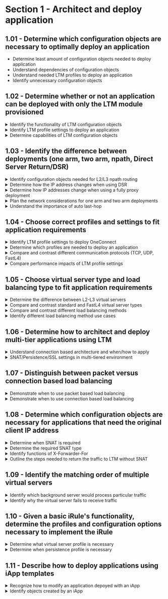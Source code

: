 # Section 1 - Architect and deploy application

## 1.01 - Determine which configuration objects are necessary to optimally deploy an application

- Determine least amount of configuration objects needed to deploy application  
- Understand dependencies of configuration objects
- Understand needed LTM profiles to deploy an application
- Identify unnecessary configuration objects

## 1.02 - Determine whether or not an application can be deployed with only the LTM module provisioned

<details><summary>Identify the functionality of LTM configuration objects</summary>
</details>
<details><summary>Identify LTM profile settings to deploy an application</summary>
</details>
<details><summary>Determine capabilities of LTM configuration objects</summary>
</details>

## 1.03 - Identify the difference between deployments (one arm, two arm, npath, Direct Server Return/DSR)

<details><summary>Identify configuration objects needed for L2/L3 npath routing</summary>
</details>
<details><summary>Determine how the IP address changes when using DSR</summary>
</details>
<details><summary>Determine how IP addresses change when using a fully proxy deployment</summary>
</details>
<details><summary>Plan the network considerations for one arm and two arm deployments</summary>
</details>
<details><summary>Understand the importance of auto last-hop</summary>
</details>

## 1.04 - Choose correct profiles and settings to fit application requirements

<details><summary>Identify LTM profile settings to deploy OneConnect</summary>
</details>
<details><summary>Determine which profiles are needed to deploy an application</summary>
</details>
<details><summary>Compare and contrast different communication protocols (TCP, UDP, FastL4)</summary>
</details>
<details><summary>Compare performance impacts of LTM profile settings</summary>
</details>

## 1.05 - Choose virtual server type and load balancing type to fit application requirements

<details><summary>Determine the difference between L2-L3 virtual servers</summary>
</details>
<details><summary>Compare and contrast standard and FastL4 virtual server types</summary>
</details>
<details><summary>Compare and contrast different load balancing methods</summary>
</details>
<details><summary>Identify different load balancing method use cases</summary>
</details>

## 1.06 - Determine how to architect and deploy multi-tier applications using LTM

<details><summary>Understand connection based architecture and when/how to apply</summary>
</details>
<details><summary>SNAT/Persistence/SSL settings in multi-tiered environment</summary>
</details>

## 1.07 - Distinguish between packet versus connection based load balancing

<details><summary>Demonstrate when to use packet based load balancing</summary>

* When only L3/L4 forwarding is needed, no need for any higher level inspection or decision making  
* https://ipwithease.com/packet-based-design-vs-full-proxy-design-in-f5/  
* Example: Performance Layer4 virtual server https://support.f5.com/csp/article/K8082  
</details>

<details><summary>Demonstrate when to use connection based load balancing</summary>

* Fully proxy loadbalancing, BIG-IP is acting as endpoint and originator of protocols 
* Example: Standard virtual server https://support.f5.com/csp/article/K8082 
* https://ipwithease.com/packet-based-design-vs-full-proxy-design-in-f5/  
* https://support.f5.com/csp/article/K55185917  

</details>

## 1.08 - Determine which configuration objects are necessary for applications that need the original client IP address

<details><summary>Determine when SNAT is required</summary>

* https://techdocs.f5.com/en-us/bigip-14-1-0/big-ip-tmos-routing-administration-14-1-0/nats-and-snats.html  
</details>

<details><summary>Determine the required SNAT type</summary>

* None, Automap, SNAT Pool, Intelligent SNAT (ony within iRule)  
* https://support.f5.com/csp/article/K7820  
</details>

<details><summary>Identify functions of X-Forwarder-For</summary>

* https://support.f5.com/csp/article/K4816  
</details>

<details><summary>Outline the steps needed to return the traffic to LTM without SNAT</summary>

* Backend servers need to point to the BIG-IP as default gateway otherwise assymetric routing will happen and it can cause issues  
</details>

## 1.09 - Identify the matching order of multiple virtual servers

<details><summary>Identify which background server would process particular traffic</summary>

* https://support.f5.com/csp/article/K14800   
</details>

<details><summary>Identify why the virtual server fails to receive traffic</summary>
</details>

## 1.10 - Given a basic iRule's functionality, determine the profiles and configuration options necessary to implement the iRule

<details><summary>Determine what virtual server profile is necessary</summary>
</details>
<details><summary>Determine when persistence profile is necessary</summary>
</details>

## 1.11 - Describe how to deploy applications using iApp templates

<details><summary>Recognize how to modify an application depoyed with an iApp</summary>
</details>
<details><summary>Identify objects created by an iApp</summary>
</details>
